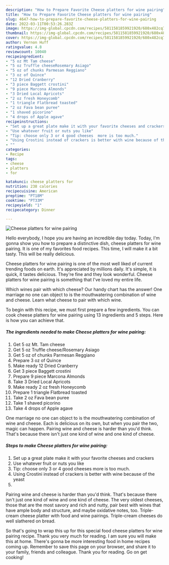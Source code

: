 ```yaml
---
description: "How to Prepare Favorite Cheese platters for wine pairing"
title: "How to Prepare Favorite Cheese platters for wine pairing"
slug: 4647-how-to-prepare-favorite-cheese-platters-for-wine-pairing
date: 2022-03-11T00:53:26.283Z
image: https://img-global.cpcdn.com/recipes/5811581859921920/680x482cq70/cheese-platters-for-wine-pairing-recipe-main-photo.jpg
thumbnail: https://img-global.cpcdn.com/recipes/5811581859921920/680x482cq70/cheese-platters-for-wine-pairing-recipe-main-photo.jpg
cover: https://img-global.cpcdn.com/recipes/5811581859921920/680x482cq70/cheese-platters-for-wine-pairing-recipe-main-photo.jpg
author: Vernon Huff
ratingvalue: 4.8
reviewcount: 10040
recipeingredient:
- "5 oz Mt Tam cheese"
- "5 oz Truffle cheeseRosemary Asiago"
- "5 oz of chunks Parmesan Reggiano"
- "3 oz of Quince"
- "12 Dried Cranberry"
- "3 piece Baggett crostini"
- "9 piece Marcona Almonds"
- "3 Dried Local Apricots"
- "2 oz fresh Honeycomb"
- "1 triangle Flatbread toasted"
- "2 oz Fava bean puree"
- "1 shaved picorino"
- "4 drops of Apple agave"
recipeinstructions:
- "Set up a great plate make it with your favorite cheeses and crackers"
- "Use whatever fruit or nuts you like"
- "Tip: choose only 3 or 4 good cheeses  more is too much."
- "Using Crostini instead of crackers is better with wine because of the yeast"
- ""
categories:
- Recipe
tags:
- cheese
- platters
- for

katakunci: cheese platters for 
nutrition: 238 calories
recipecuisine: American
preptime: "PT18M"
cooktime: "PT33M"
recipeyield: "1"
recipecategory: Dinner

---
```



![Cheese platters for wine pairing](https://img-global.cpcdn.com/recipes/5811581859921920/680x482cq70/cheese-platters-for-wine-pairing-recipe-main-photo.jpg)

Hello everybody, I hope you are having an incredible day today. Today, I'm gonna show you how to prepare a distinctive dish, cheese platters for wine pairing. It is one of my favorites food recipes. This time, I will make it a bit tasty. This will be really delicious.

Cheese platters for wine pairing is one of the most well liked of current trending foods on earth. It's appreciated by millions daily. It's simple, it is quick, it tastes delicious. They're fine and they look wonderful. Cheese platters for wine pairing is something that I've loved my entire life.

Which wines pair with which cheese? Our handy chart has the answer! One marriage no one can object to is the mouthwatering combination of wine and cheese. Learn what cheese to pair with which wine.


To begin with this recipe, we must first prepare a few ingredients. You can cook cheese platters for wine pairing using 13 ingredients and 5 steps. Here is how you can achieve that.

<!--inarticleads1-->

##### The ingredients needed to make Cheese platters for wine pairing:

1. Get 5 oz Mt. Tam cheese
1. Get 5 oz Truffle cheese/Rosemary Asiago
1. Get 5 oz of chunks Parmesan Reggiano
1. Prepare 3 oz of Quince
1. Make ready 12 Dried Cranberry
1. Get 3 piece Baggett crostini
1. Prepare 9 piece Marcona Almonds
1. Take 3 Dried Local Apricots
1. Make ready 2 oz fresh Honeycomb
1. Prepare 1 triangle Flatbread toasted
1. Take 2 oz Fava bean puree
1. Take 1 shaved picorino
1. Take 4 drops of Apple agave


One marriage no one can object to is the mouthwatering combination of wine and cheese. Each is delicious on its own, but when you pair the two, magic can happen. Pairing wine and cheese is harder than you&#39;d think. That&#39;s because there isn&#39;t just one kind of wine and one kind of cheese. 

<!--inarticleads2-->

##### Steps to make Cheese platters for wine pairing:

1. Set up a great plate make it with your favorite cheeses and crackers
1. Use whatever fruit or nuts you like
1. Tip: choose only 3 or 4 good cheeses  more is too much.
1. Using Crostini instead of crackers is better with wine because of the yeast
1. 


Pairing wine and cheese is harder than you&#39;d think. That&#39;s because there isn&#39;t just one kind of wine and one kind of cheese. The very oldest cheeses, those that are the most savory and rich and nutty, pair best with wines that have ample body and structure, and maybe oxidative notes, too. Triple-cream cheese platter with food and wine pairings. Triple-cream cheeses do well slathered on bread. 

So that's going to wrap this up for this special food cheese platters for wine pairing recipe. Thank you very much for reading. I am sure you will make this at home. There's gonna be more interesting food in home recipes coming up. Remember to save this page on your browser, and share it to your family, friends and colleague. Thank you for reading. Go on get cooking!

